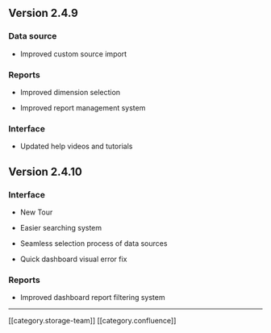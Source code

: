 
## Version 2.4.9

### Data source

* Improved custom source import




### Reports

* Improved dimension selection


* Improved report management system




### Interface

* Updated help videos and tutorials






## Version 2.4.10

### Interface

* New Tour


* Easier searching system


* Seamless selection process of data sources


* Quick dashboard visual error fix




### Reports

* Improved dashboard report filtering system





*****

[[category.storage-team]] 
[[category.confluence]] 
